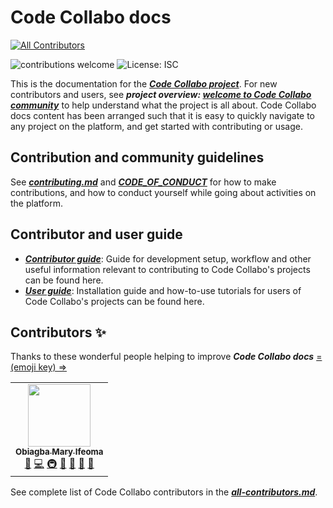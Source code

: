 # Code Collabo docs
<!-- ALL-CONTRIBUTORS-BADGE:START - Do not remove or modify this section -->
[![All Contributors](https://img.shields.io/badge/all_contributors-1-orange.svg?style=flat-square)](#contributors-)
<!-- ALL-CONTRIBUTORS-BADGE:END -->

![contributions welcome](https://img.shields.io/badge/contributions-welcome-brightgreen.svg?style=flat) ![License: ISC](https://img.shields.io/badge/License-ISC-blue.svg)

This is the documentation for the ***[Code Collabo project](https://github.com/code-collabo)***. For new contributors and users, see ***project overview: [welcome to Code Collabo community](https://github.com/code-collabo/code-collabo)*** to help understand what the project is all about. Code Collabo docs content has been arranged such that it is easy to quickly navigate to any project on the platform, and get started with contributing or usage.

## Contribution and community guidelines
See ***[contributing.md](https://github.com/code-collabo/docs/blob/main/contributing.md)*** and ***[CODE_OF_CONDUCT](https://github.com/code-collabo/docs/blob/main/CODE_OF_CONDUCT.md)*** for how to make contributions, and how to conduct yourself while going about activities on the platform.

## Contributor and user guide
* ***[Contributor guide](https://github.com/code-collabo/docs/tree/main/contributor-guide)***: Guide for development setup, workflow and other useful information relevant to contributing to Code Collabo's projects can be found here.
* ***[User guide](https://github.com/code-collabo/docs/tree/main/user-guide)***: Installation guide and how-to-use tutorials for users of Code Collabo's projects can be found here.

## Contributors ✨

Thanks to these wonderful people helping to improve ***Code Collabo docs*** [= (emoji key) =>](https://allcontributors.org/docs/en/emoji-key)

<!-- ALL-CONTRIBUTORS-LIST:START - Do not remove or modify this section -->
<!-- prettier-ignore-start -->
<!-- markdownlint-disable -->
<table>
  <tr>
    <td align="center"><a href="https://github.com/Ifycode"><img src="https://avatars.githubusercontent.com/u/45185388?v=4?s=100" width="100px;" alt=""/><br /><sub><b>Obiagba Mary Ifeoma</b></sub></a><br /><a href="https://github.com/code-collabo/docs/commits?author=Ifycode" title="Documentation">📖</a> <a href="https://github.com/code-collabo/docs/commits?author=Ifycode" title="Code">💻</a> <a href="#infra-Ifycode" title="Infrastructure (Hosting, Build-Tools, etc)">🚇</a> <a href="#maintenance-Ifycode" title="Maintenance">🚧</a> <a href="https://github.com/code-collabo/docs/pulls?q=is%3Apr+reviewed-by%3AIfycode" title="Reviewed Pull Requests">👀</a> <a href="#projectManagement-Ifycode" title="Project Management">📆</a> <a href="#ideas-Ifycode" title="Ideas, Planning, & Feedback">🤔</a></td>
  </tr>
</table>

<!-- markdownlint-restore -->
<!-- prettier-ignore-end -->

<!-- ALL-CONTRIBUTORS-LIST:END -->

See complete list of Code Collabo contributors in the ***[all-contributors.md](https://github.com/code-collabo/docs/blob/main/all-contributors.md)***.

<!--
This project follows the [all-contributors](https://github.com/all-contributors/all-contributors) specification. Contributions of any kind welcome! See complete list of Code Collabo contributors in the ***[all-contributors.md](https://github.com/code-collabo/docs/blob/main/all-contributors.md)*** or find contributors for a particular project on repo readme.
-->
